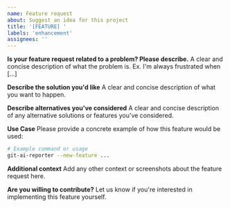 ```yaml
---
name: Feature request
about: Suggest an idea for this project
title: '[FEATURE] '
labels: 'enhancement'
assignees: ''
---
```


**Is your feature request related to a problem? Please describe.**
A clear and concise description of what the problem is. Ex. I'm always frustrated when [...]

**Describe the solution you'd like**
A clear and concise description of what you want to happen.

**Describe alternatives you've considered**
A clear and concise description of any alternative solutions or features you've considered.

**Use Case**
Please provide a concrete example of how this feature would be used:
```bash
# Example command or usage
git-ai-reporter --new-feature ...
```

**Additional context**
Add any other context or screenshots about the feature request here.

**Are you willing to contribute?**
Let us know if you're interested in implementing this feature yourself.